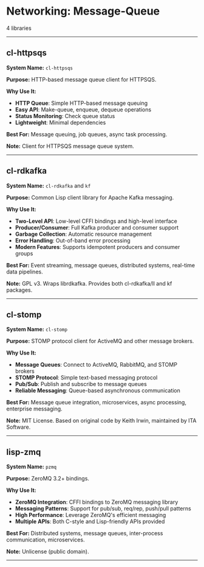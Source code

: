 # Networking: Message-Queue

4 libraries

---

## cl-httpsqs

**System Name:** `cl-httpsqs`

**Purpose:** HTTP-based message queue client for HTTPSQS.

**Why Use It:**
- **HTTP Queue**: Simple HTTP-based message queuing
- **Easy API**: Make-queue, enqueue, dequeue operations
- **Status Monitoring**: Check queue status
- **Lightweight**: Minimal dependencies

**Best For:** Message queuing, job queues, async task processing.

**Note:** Client for HTTPSQS message queue system.

---


## cl-rdkafka

**System Name:** `cl-rdkafka` and `kf`

**Purpose:** Common Lisp client library for Apache Kafka messaging.

**Why Use It:**
- **Two-Level API**: Low-level CFFI bindings and high-level interface
- **Producer/Consumer**: Full Kafka producer and consumer support
- **Garbage Collection**: Automatic resource management
- **Error Handling**: Out-of-band error processing
- **Modern Features**: Supports idempotent producers and consumer groups

**Best For:** Event streaming, message queues, distributed systems, real-time data pipelines.

**Note:** GPL v3. Wraps librdkafka. Provides both cl-rdkafka/ll and kf packages.

---


## cl-stomp

**System Name:** `cl-stomp`

**Purpose:** STOMP protocol client for ActiveMQ and other message brokers.

**Why Use It:**
- **Message Queues**: Connect to ActiveMQ, RabbitMQ, and STOMP brokers
- **STOMP Protocol**: Simple text-based messaging protocol
- **Pub/Sub**: Publish and subscribe to message queues
- **Reliable Messaging**: Queue-based asynchronous communication

**Best For:** Message queue integration, microservices, async processing, enterprise messaging.

**Note:** MIT License. Based on original code by Keith Irwin, maintained by ITA Software.

---


## lisp-zmq

**System Name:** `pzmq`

**Purpose:** ZeroMQ 3.2+ bindings.

**Why Use It:**
- **ZeroMQ Integration**: CFFI bindings to ZeroMQ messaging library
- **Messaging Patterns**: Support for pub/sub, req/rep, push/pull patterns
- **High Performance**: Leverage ZeroMQ's efficient messaging
- **Multiple APIs**: Both C-style and Lisp-friendly APIs provided

**Best For:** Distributed systems, message queues, inter-process communication, microservices.

**Note:** Unlicense (public domain).

---


